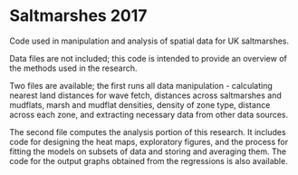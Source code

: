 # Saltmarshes 2017
Code used in manipulation and analysis of spatial data for UK saltmarshes.

Data files are not included; this code is intended to provide an overview of the methods used in the research.

Two files are available; the first runs all data manipulation - calculating nearest land distances for wave fetch, distances across saltmarshes and mudflats, marsh and mudflat densities, density of zone type, distance across each zone, and extracting necessary data from other data sources. 

The second file computes the analysis portion of this research. It includes code for designing the heat maps, exploratory figures, and the process for fitting the models on subsets of data and storing and averaging them. The code for the output graphs obtained from the regressions is also available.
